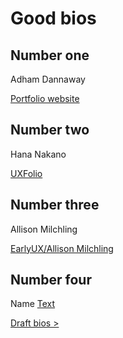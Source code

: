 # Good bios

## Number one
Adham Dannaway

[Portfolio website](https://www.adhamdannaway.com/about)

## Number two
Hana Nakano

[UXFolio](https://uxfol.io/p/hnakano/about)

## Number three
Allison Milchling

[EarlyUX/Allison Milchling](https://www.earlyux.com/)

## Number four
Name
[Text](Link)


[Draft bios >](Drafts.md)
